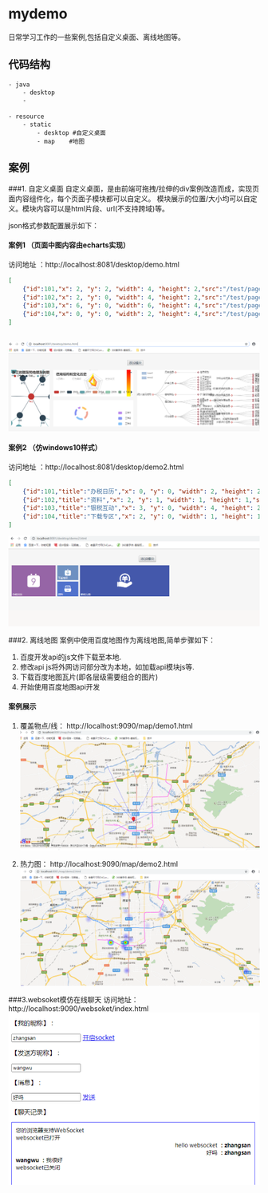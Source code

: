 # mydemo
日常学习工作的一些案例,包括自定义桌面、离线地图等。
## 代码结构

    - java  
        - desktop
        - 
    
    - resource
        - static
            - desktop #自定义桌面
            - map    #地图
            

## 案例

###1. 自定义桌面
自定义桌面，是由前端可拖拽/拉伸的div案例改造而成，实现页面内容组件化，每个页面子模块都可以自定义。
模块展示的位置/大小均可以自定义。模块内容可以是html片段、url(不支持跨域)等。

json格式参数配置展示如下：
#### 案例1 （页面中图内容由echarts实现）
访问地址 ：http://localhost:8081/desktop/demo.html
```json
[
    {"id":101,"x": 2, "y": 2, "width": 4, "height": 2,"src":"/test/page-1.html"},
    {"id":102,"x": 2, "y": 0, "width": 4, "height": 2,"src":"/test/page-2.html"},
    {"id":103,"x": 6, "y": 0, "width": 6, "height": 4,"src":"/test/page-3.html"},
    {"id":104,"x": 0, "y": 0, "width": 2, "height": 4,"src":"/test/page-4.html"}
] 
  
```
![案例截图](./src/main/resources/pic/demo_desktop_01.png '自定义桌面1截图')      
           
#### 案例2  （仿windows10样式）
访问地址 ：http://localhost:8081/desktop/demo2.html
```json
[
    {"id":101,"title":"办税日历","x": 0, "y": 0, "width": 2, "height": 2,"src":"<div style='background-color: #9665a6;height: 100%;display: flex;'><i class='iconfont' style='margin: auto;'>&#xe91e;</i></div>"},
    {"id":102,"title":"资料","x": 2, "y": 1, "width": 1, "height": 1,"src":"<div style='background-color: #5072cc;height: 100%;display: flex;'><i class='iconfont' style='margin: auto;'>&#xe91c;</i></div>"},
    {"id":103,"title":"银税互动","x": 3, "y": 0, "width": 4, "height": 2,"src":"<div style='background-color: #4458ab;height: 100%;display: flex;'><i class='iconfont' style='margin: auto;'>&#xe911;</i></div>"},
    {"id":104,"title":"下载专区","x": 2, "y": 0, "width": 1, "height": 1,"src":"<div style='background-color: #6e90c1;height: 100%;display: flex;'><i class='iconfont' style='margin: auto;'>&#xe904;</i></div>"}
] 
```
![案例截图](./src/main/resources/pic/demo_desktop_02.png '自定义桌面2截图')      
           
###2. 离线地图
案例中使用百度地图作为离线地图,简单步骤如下：
1. 百度开发api的js文件下载至本地.
2. 修改api js将外网访问部分改为本地，如加载api模块js等.
3. 下载百度地图瓦片(即各层级需要组合的图片)
4. 开始使用百度地图api开发
#### 案例展示
1. 覆盖物点/线： http://localhost:9090/map/demo1.html
![案例截图](./src/main/resources/pic/demo_map_01.png '离线百度地图-点线覆盖')      

2. 热力图： http://localhost:9090/map/demo2.html    
![案例截图](./src/main/resources/pic/demo_map_02.png '离线百度地图-热力图')      

###3.websoket模仿在线聊天
访问地址：http://localhost:9090/websoket/index.html
![案例截图](./src/main/resources/pic/websocket1.png 'websoket模仿在线聊天')   
